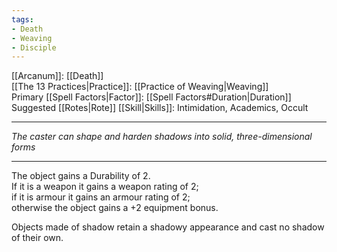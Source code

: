 ```yaml
---
tags:
- Death
- Weaving
- Disciple
---
```


[[Arcanum]]: [[Death]]\
[[The 13 Practices|Practice]]: [[Practice of Weaving|Weaving]]\
Primary [[Spell Factors|Factor]]: [[Spell Factors#Duration|Duration]]\
Suggested [[Rotes|Rote]] [[Skill|Skills]]: Intimidation, Academics, Occult

---

_The caster can shape and harden shadows into solid, three-dimensional forms_

---

The object gains a Durability of 2.\
If it is a weapon it gains a weapon rating of 2;\
if it is armour it gains an armour rating of 2;\
otherwise the object gains a +2 equipment bonus.

Objects made of shadow retain a shadowy appearance and cast no shadow of their own.